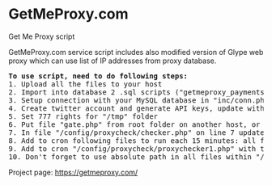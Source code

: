 # GetMeProxy.com
Get Me Proxy script

GetMeProxy.com service script includes also modified version of Glype web proxy which can use list of IP addresses from proxy database.
<pre>
<b>To use script, need to do following steps:</b>
1. Upload all the files to your host
2. Import into database 2 .sql scripts ("getmeproxy_payments.sql" and "getmeproxy.sql")
3. Setup connection with your MySQL database in "inc/conn.php file"
4. Create twitter account and generate API keys, update with all required data file "/config/proxycheck/checker.php" on lines: 22 & 24
5. Set 777 rights for "/tmp" folder
6. Put file "gate.php" from root folder on another host, or you can leave it here
7. In file "/config/proxycheck/checker.php" on line 7 update path to file "gate.php"
8. Add to cron following files to run each 15 minutes: all files from "/config/" directory with time paremeter: */15 * * * *
9. Add to cron "/config/proxycheck/proxychecker1.php" with time parameter: 55 * * * *
10. Don't forget to use absolute path in all files within "/config/" directory and "/config/proxycheck/" directory (to run files via cron properly need to use absolute path)
</pre>

Project page: https://getmeproxy.com/
